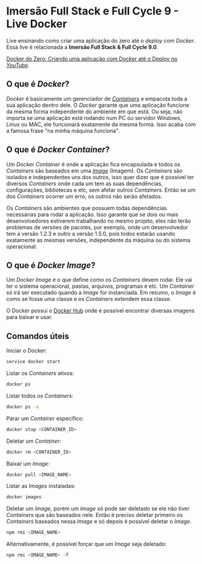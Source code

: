 # Imersão Full Stack e Full Cycle 9 - Live Docker

Live ensinando como criar uma aplicação do zero até o _deploy_ com _Docker_.
Essa live é relacionada a **Imersão Full Stack & Full Cycle 9.0**.

[Docker do Zero: Criando uma aplicação com Docker até o Deploy no _YouTube_](https://www.youtube.com/watch?v=F_pgDkErFIk).

## O que é _Docker_?

_Docker_ é basicamente um gerenciador de
[_Containers_](#o-que-é-docker-container) e empacota toda a sua aplicação dentro
dele. O _Docker_ garante que uma aplicação funcione da mesma forma independente
do ambiente em que está. Ou seja, não importa se uma aplicação está rodando num
PC ou servidor Windows, Linux ou MAC, ele funcionará exatamente da mesma forma.
Isso acaba com a famosa frase "na minha máquina funciona".

## O que é _Docker Container_?

Um _Docker Container_ é onde a aplicação fica encapsulada e todos os
_Containers_ são baseados em uma [_Image_](#o-que-é-docker-image) (Imagem). Os
_Containers_ são isolados e independentes uns dos outros, isso quer dizer que é
possível ter diversos _Containers_ onde cada um tem as suas dependências,
configurações, bibliotecas e etc, sem afetar outros _Containers_. Então se um
dos _Containers_ ocorrer um erro, os outros não serão afetados.

Os _Containers_ são ambientes que possuem todas dependências necessárias para
rodar a aplicação. Isso garante que se dois ou mais desenvolvedores estiverem
trabalhando no mesmo projeto, eles não terão problemas de versões de pacotes,
por exemplo, onde um desenvolvedor tem a versão 1.2.3 e outro a versão 1.5.0,
pois todos estarão usando exatamente as mesmas versões, independente da máquina
ou do sistema operacional.

## O que é _Docker Image_?

Um _Docker Image_ é o que define como os _Containers_ devem rodar. Ele vai ter
o sistema operacional, pastas, arquivos, programas e etc. Um _Container_ só irá
ser executado quando a _Image_ for instanciada. Em resumo, o _Image_ é como se
fosse uma classe e os _Containers_ extendem essa classe.

O Docker possui o [Docker Hub](https://hub.docker.com/search?q=) onde é possível
encontrar diversas imagens para baixar e usar.

## Comandos úteis

Iniciar o Docker:

```sh
service docker start
```

Listar os _Containers_ ativos:

```sh
docker ps
```

Listar todos os _Containers_:

```sh
docker ps -a
```

Parar um _Container_ específico:

```sh
docker stop <CONTAINER_ID>
```

Deletar um _Container_:

```sh
docker rm <CONTAINER_ID>
```

Baixar um _Image_:

```sh
docker pull <IMAGE_NAME>
```

Listar as _Images_ instaladas:

```sh
docker images
```

Deletar um _Image_, porém um _Image_ só pode ser deletado se ele não tiver
_Containers_ que são baseados nele. Então é preciso deletar primeiro os
_Containers_ baseados nessa _Image_ e só depois é possível deletar o _Image_.

```sh
npm rmi <IMAGE_NAME>
```

Alternativamente, é possível forçar que um _Image_ seja deletado:

```sh
npm rmi <IMAGE_NAME> -f
```
